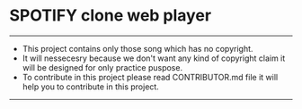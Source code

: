 # SPOTIFY clone web player

---

- This project contains only those song which has no copyright.
- It will nessecesry because we don't want any kind of copyright claim it will be designed for only practice puspose.
- To contribute in this project please read CONTRIBUTOR.md file it will help you to contribute in this project.

---

